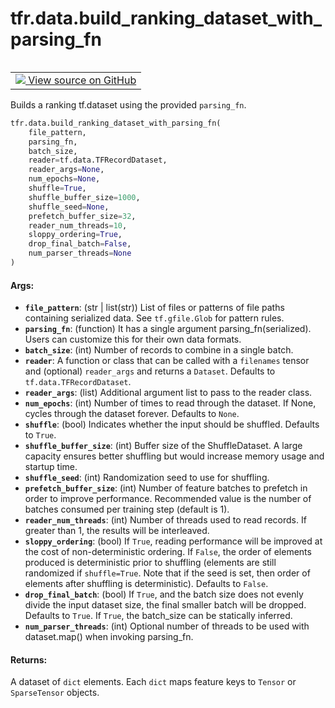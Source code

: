 <div itemscope itemtype="http://developers.google.com/ReferenceObject">
<meta itemprop="name" content="tfr.data.build_ranking_dataset_with_parsing_fn" />
<meta itemprop="path" content="Stable" />
</div>

# tfr.data.build_ranking_dataset_with_parsing_fn

<table class="tfo-notebook-buttons tfo-api" align="left">

<td>
  <a target="_blank" href="https://github.com/tensorflow/ranking/tree/master/tensorflow_ranking/python/data.py">
    <img src="https://www.tensorflow.org/images/GitHub-Mark-32px.png" />
    View source on GitHub
  </a>
</td></table>

Builds a ranking tf.dataset using the provided `parsing_fn`.

```python
tfr.data.build_ranking_dataset_with_parsing_fn(
    file_pattern,
    parsing_fn,
    batch_size,
    reader=tf.data.TFRecordDataset,
    reader_args=None,
    num_epochs=None,
    shuffle=True,
    shuffle_buffer_size=1000,
    shuffle_seed=None,
    prefetch_buffer_size=32,
    reader_num_threads=10,
    sloppy_ordering=True,
    drop_final_batch=False,
    num_parser_threads=None
)
```

<!-- Placeholder for "Used in" -->

#### Args:

*   <b>`file_pattern`</b>: (str | list(str)) List of files or patterns of file
    paths containing serialized data. See `tf.gfile.Glob` for pattern rules.
*   <b>`parsing_fn`</b>: (function) It has a single argument
    parsing_fn(serialized). Users can customize this for their own data formats.
*   <b>`batch_size`</b>: (int) Number of records to combine in a single batch.
*   <b>`reader`</b>: A function or class that can be called with a `filenames`
    tensor and (optional) `reader_args` and returns a `Dataset`. Defaults to
    `tf.data.TFRecordDataset`.
*   <b>`reader_args`</b>: (list) Additional argument list to pass to the reader
    class.
*   <b>`num_epochs`</b>: (int) Number of times to read through the dataset. If
    None, cycles through the dataset forever. Defaults to `None`.
*   <b>`shuffle`</b>: (bool) Indicates whether the input should be shuffled.
    Defaults to `True`.
*   <b>`shuffle_buffer_size`</b>: (int) Buffer size of the ShuffleDataset. A
    large capacity ensures better shuffling but would increase memory usage and
    startup time.
*   <b>`shuffle_seed`</b>: (int) Randomization seed to use for shuffling.
*   <b>`prefetch_buffer_size`</b>: (int) Number of feature batches to prefetch
    in order to improve performance. Recommended value is the number of batches
    consumed per training step (default is 1).
*   <b>`reader_num_threads`</b>: (int) Number of threads used to read records.
    If greater than 1, the results will be interleaved.
*   <b>`sloppy_ordering`</b>: (bool) If `True`, reading performance will be
    improved at the cost of non-deterministic ordering. If `False`, the order of
    elements produced is deterministic prior to shuffling (elements are still
    randomized if `shuffle=True`. Note that if the seed is set, then order of
    elements after shuffling is deterministic). Defaults to `False`.
*   <b>`drop_final_batch`</b>: (bool) If `True`, and the batch size does not
    evenly divide the input dataset size, the final smaller batch will be
    dropped. Defaults to `True`. If `True`, the batch_size can be statically
    inferred.
*   <b>`num_parser_threads`</b>: (int) Optional number of threads to be used
    with dataset.map() when invoking parsing_fn.

#### Returns:

A dataset of `dict` elements. Each `dict` maps feature keys to `Tensor` or
`SparseTensor` objects.
